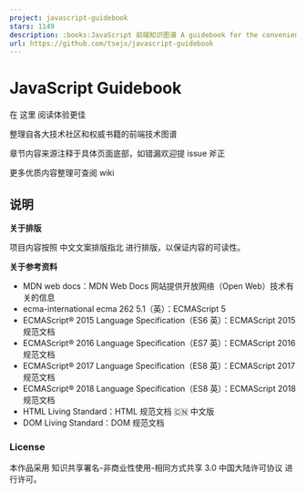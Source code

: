 ```yaml
---
project: javascript-guidebook
stars: 1149
description: :books:JavaScript 前端知识图谱 A guidebook for the convenience of the front-end developers
url: https://github.com/tsejx/javascript-guidebook
---
```


  

JavaScript Guidebook
====================

在 这里 阅读体验更佳

整理自各大技术社区和权威书籍的前端技术图谱

章节内容来源注释于具体页面底部，如错漏欢迎提 issue 斧正

更多优质内容整理可查阅 wiki

说明
--

**关于排版**

项目内容按照 中文文案排版指北 进行排版，以保证内容的可读性。

**关于参考资料**

-   MDN web docs：MDN Web Docs 网站提供开放网络（Open Web）技术有关的信息
-   ecma-international ecma 262 5.1（英）：ECMAScript 5
-   ECMAScript® 2015 Language Specification（ES6 英）：ECMAScript 2015 规范文档
-   ECMAScript® 2016 Language Specification（ES7 英）：ECMAScript 2016 规范文档
-   ECMAScript® 2017 Language Specification（ES8 英）：ECMAScript 2017 规范文档
-   ECMAScript® 2018 Language Specification（ES8 英）：ECMAScript 2018 规范文档
-   HTML Living Standard：HTML 规范文档 🇨🇳 中文版
-   DOM Living Standard：DOM 规范文档

### License

本作品采用 知识共享署名-非商业性使用-相同方式共享 3.0 中国大陆许可协议 进行许可。
